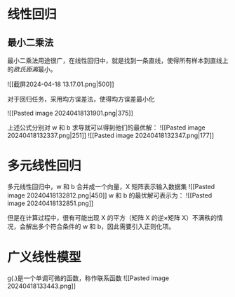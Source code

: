 # 线性回归
## 最小二乘法
最小二乘法用途很广，在线性回归中，就是找到一条直线，使得所有样本到直线上的*欧氏距离*最小。

![[截屏2024-04-18 13.17.01.png|500]]

对于回归任务，采用均方误差法，使得均方误差最小化

![[Pasted image 20240418131901.png|375]]

上述公式分别对 w 和 b 求导就可以得到他们的最优解：
![[Pasted image 20240418132337.png|251]]
![[Pasted image 20240418132347.png|177]]
# 多元线性回归

多元线性回归中，w 和 b 合并成一个向量，X 矩阵表示输入数据集
![[Pasted image 20240418132812.png|450]]
w 和 b 的最优解可表示为：
![[Pasted image 20240418132851.png]]

但是在计算过程中，很有可能出现 X 的平方（矩阵 X 的逆×矩阵 X）不满秩的情况，会解出多个符合条件的 w 和 b，因此需要引入正则化项。
# 广义线性模型
g(.)是一个单调可微的函数，称作联系函数
![[Pasted image 20240418133443.png]]




